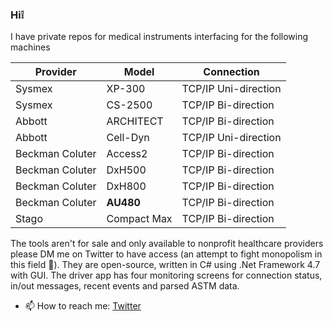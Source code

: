 ### Hi❕

I have private repos for medical instruments interfacing for the following machines

|Provider| Model |  Connection
|--|--|--|
| Sysmex |XP-300| TCP/IP Uni-direction
|Sysmex |CS-2500|TCP/IP Bi-direction
| Abbott |ARCHITECT |TCP/IP Bi-direction
| Abbott |Cell-Dyn |TCP/IP Uni-direction
| Beckman Coluter  | Access2 |TCP/IP Bi-direction
| Beckman Coluter | DxH500 |TCP/IP Bi-direction
| Beckman Coluter | DxH800 |TCP/IP Bi-direction
| Beckman Coluter | **AU480** |TCP/IP Bi-direction
| Stago | Compact Max |TCP/IP Bi-direction

The tools aren't for sale and only available to nonprofit healthcare providers please DM me on Twitter to have access (an attempt to fight monopolism in this field 🤔). They are open-source, written in C# using .Net Framework 4.7 with GUI. The driver app has four monitoring screens for connection status, in/out messages, recent events and parsed ASTM data.

- 📫 How to reach me: [Twitter](https://twitter.com/moalamri32)
